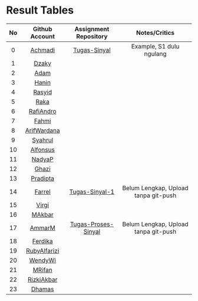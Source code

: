 # Result Tables

| No | Github Account | Assignment Repository | Notes/Critics |
|:--:|:--------------:|:---------------------:|:-------------:|
|0| [Achmadi](https://github.com/mekatronik-achmadi/) | [Tugas-Sinyal](https://github.com/mekatronik-achmadi/tugas-sinyal) | Example, S1 dulu ngulang |
|1| [Dzaky](https://github.com/dzakyadlh) | | |
|2| [Adam](https://github.com/AdamM1-36) | | |
|3| [Hanin](https://github.com/haninsyamsi036) | | |
|4| [Rasyid](https://github.com/rsydfddn) | | |
|5| [Raka](https://github.com/rakamusalim) | | |
|6| [RafiAndro](https://github.com/RafiAndro) | | |
|7| [Fahmi](https://github.com/ITStudent123) | | |
|8| [ArifWardana](https://github.com/arifwardana) | | |
|9| [Syahrul](https://github.com/Syahrulwhyd) | | |
|10| [Alfonsus](https://github.com/Alfonsus-Enrico) | | |
|11| [NadyaP](https://github.com/Nonaminggumerah) | | |
|12| [Ghazi](https://github.com/gap125) | | |
|13| [Pradipta](https://github.com/Pradipta07) | | |
|14| [Farrel](https://github.com/FarrelFasyaWisnugroho) | [Tugas-Sinyal-1](https://github.com/FarrelFasyaWisnugroho/Tugas-Sinyal-1/) | Belum Lengkap, Upload tanpa git-push |
|15| [Virgi](https://github.com/virgi005) | | |
|16| [MAkbar](https://github.com/MAkbarMZ) | | |
|17| [AmmarM](https://github.com/ammarmuzhaffar) | [Tugas-Proses-Sinyal](https://github.com/ammarmuzhaffar/Tugas-Proses-Sinyal-dan-Optimisasi-1) | Belum Lengkap, Upload tanpa git-push |
|18| [Ferdika](https://github.com/FerdikaPradana) | | |
|19| [RubyAlfarizi](https://github.com/RubiAlfa) | | |
|20| [WendyWi](https://github.com/WendyWibowo05) | | |
|21| [MRifan](https://github.com/muhammadrifan2828) | | |
|22| [RizkiAkbar](https://github.com/RizkiAkbar12) | | |
|23| [Dhamas](https://github.com/Dhamas1902) | | |












